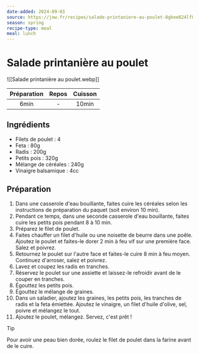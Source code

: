 ```yaml
---
date-added: 2024-09-03
source: https://jow.fr/recipes/salade-printaniere-au-poulet-8gkee824lf0wdfoa17g4
season: spring
recipe-type: meal
meal: lunch
---
```


# Salade printanière au poulet

![[Salade printanière au poulet.webp]]

| Préparation | Repos | Cuisson |
|:-----------:|:-----:|:-------:|
|    6min     |   -   |  10min  |

## Ingrédients

- Filets de poulet : 4
- Feta : 80g
- Radis : 200g
- Petits pois : 320g
- Mélange de céréales : 240g
- Vinaigre balsamique : 4cc

## Préparation

1. Dans une casserole d'eau bouillante, faites cuire les céréales selon les instructions de préparation du paquet (soit environ 10 min).
2. Pendant ce temps, dans une seconde casserole d'eau bouillante, faites cuire les petits pois pendant 8 à 10 min.
3. Préparez le filet de poulet.
4. Faites chauffer un filet d'huile ou une noisette de beurre dans une poêle. Ajoutez le poulet et faites-le dorer 2 min à feu vif sur une première face. Salez et poivrez.
5. Retournez le poulet sur l'autre face et faites-le cuire 8 min à feu moyen. Continuez d'arroser, salez et poivrez.
6. Lavez et coupez les radis en tranches.
7. Réservez le poulet sur une assiette et laissez-le refroidir avant de le couper en tranches.
8. Égouttez les petits pois.
9. Égouttez le mélange de graines.
10. Dans un saladier, ajoutez les graines, les petits pois, les tranches de radis et la feta émiettée. Ajoutez le vinaigre, un filet d'huile d'olive, sel, poivre et mélangez le tout.
11. Ajoutez le poulet, mélangez. Servez, c'est prêt !

> [!tip]  
> Pour avoir une peau bien dorée, roulez le filet de poulet dans la farine avant de le cuire.
